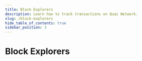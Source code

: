 ```yaml
---
title: Block Explorers
description: Learn how to track transactions on Quai Network.
slug: /block-explorers
hide_table_of_contents: true
sidebar_position: 3
---
```


# Block Explorers